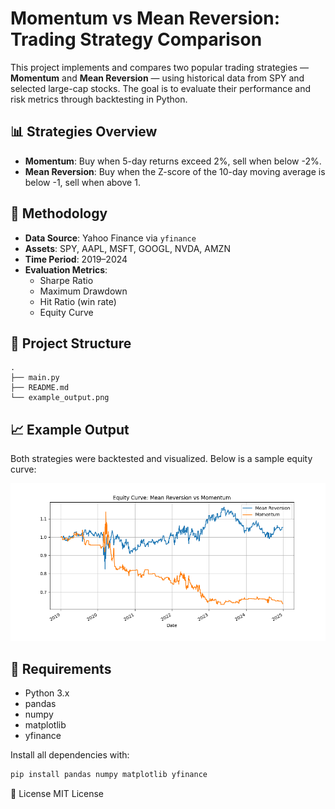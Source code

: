 # Momentum vs Mean Reversion: Trading Strategy Comparison

This project implements and compares two popular trading strategies — **Momentum** and **Mean Reversion** — using historical data from SPY and selected large-cap stocks. The goal is to evaluate their performance and risk metrics through backtesting in Python.

## 📊 Strategies Overview

- **Momentum**: Buy when 5-day returns exceed 2%, sell when below -2%.
- **Mean Reversion**: Buy when the Z-score of the 10-day moving average is below -1, sell when above 1.

## 🧪 Methodology

- **Data Source**: Yahoo Finance via `yfinance`
- **Assets**: SPY, AAPL, MSFT, GOOGL, NVDA, AMZN
- **Time Period**: 2019–2024
- **Evaluation Metrics**:
  - Sharpe Ratio
  - Maximum Drawdown
  - Hit Ratio (win rate)
  - Equity Curve

## 📁 Project Structure 

```
.
├── main.py       
├── README.md                    
└── example_output.png
```

## 📈 Example Output

Both strategies were backtested and visualized. Below is a sample equity curve:

![Equity Curve Example](example_output.png)

## 🔧 Requirements

- Python 3.x
- pandas
- numpy
- matplotlib
- yfinance

Install all dependencies with:

```bash
pip install pandas numpy matplotlib yfinance
```

📃 License
MIT License